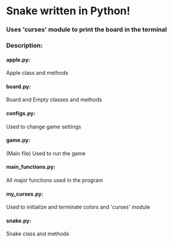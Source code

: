 <h1>Snake written in Python!</h1>
<h3>Uses 'curses' module to print the board in the terminal</h3>

<h3>Description:</h3>

<h4>apple.py:</h4>
<p>Apple class and methods</p>

<h4>board.py:</h4>
<p>Board and Empty classes and methods</p>

<h4>configs.py:</h4>
<p>Used to change game settings</p>

<h4>game.py:</h4>
<p>(Main file) Used to run the game</p> 

<h4>main_functions.py:</h4>
<p>All major functions used in the program</p>

<h4>my_curses.py:</h4>
<p>Used to initialize and terminate colors and 'curses' module</p>

<h4>snake.py:</h4>
<p>Snake class and methods</p>